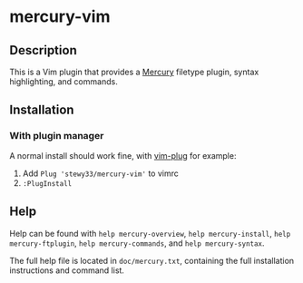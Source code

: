 # mercury-vim

## Description

This is a Vim plugin that provides a [Mercury][mercury] filetype plugin, syntax highlighting, and commands.

## Installation

### With plugin manager

A normal install should work fine, with [vim-plug][vp] for example:

1. Add `Plug 'stewy33/mercury-vim'` to vimrc
2. `:PlugInstall`

## Help

Help can be found with `help mercury-overview`, `help mercury-install`, `help mercury-ftplugin`, `help mercury-commands`, and `help mercury-syntax`. 

The full help file is located in `doc/mercury.txt`, containing the full installation instructions and command list.

[mercury]: https://github.com/Mercury-Language/mercury "mercury"
[vp]: https://github.com/junegunn/vim-plug	"vim-plug"